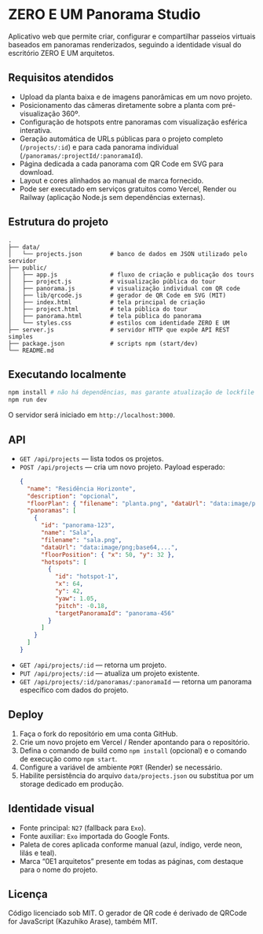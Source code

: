 # ZERO E UM Panorama Studio

Aplicativo web que permite criar, configurar e compartilhar passeios virtuais baseados em panoramas renderizados, seguindo a identidade visual do escritório ZERO E UM arquitetos.

## Requisitos atendidos

- Upload da planta baixa e de imagens panorâmicas em um novo projeto.
- Posicionamento das câmeras diretamente sobre a planta com pré-visualização 360º.
- Configuração de hotspots entre panoramas com visualização esférica interativa.
- Geração automática de URLs públicas para o projeto completo (`/projects/:id`) e para cada panorama individual (`/panoramas/:projectId/:panoramaId`).
- Página dedicada a cada panorama com QR Code em SVG para download.
- Layout e cores alinhados ao manual de marca fornecido.
- Pode ser executado em serviços gratuitos como Vercel, Render ou Railway (aplicação Node.js sem dependências externas).

## Estrutura do projeto

```
.
├── data/
│   └── projects.json        # banco de dados em JSON utilizado pelo servidor
├── public/
│   ├── app.js               # fluxo de criação e publicação dos tours
│   ├── project.js           # visualização pública do tour
│   ├── panorama.js          # visualização individual com QR code
│   ├── lib/qrcode.js        # gerador de QR Code em SVG (MIT)
│   ├── index.html           # tela principal de criação
│   ├── project.html         # tela pública do tour
│   ├── panorama.html        # tela pública do panorama
│   └── styles.css           # estilos com identidade ZERO E UM
├── server.js                # servidor HTTP que expõe API REST simples
├── package.json             # scripts npm (start/dev)
└── README.md
```

## Executando localmente

```bash
npm install # não há dependências, mas garante atualização de lockfile se necessário
npm run dev
```

O servidor será iniciado em `http://localhost:3000`.

## API

- `GET /api/projects` — lista todos os projetos.
- `POST /api/projects` — cria um novo projeto. Payload esperado:
  ```json
  {
    "name": "Residência Horizonte",
    "description": "opcional",
    "floorPlan": { "filename": "planta.png", "dataUrl": "data:image/png;base64,..." },
    "panoramas": [
      {
        "id": "panorama-123",
        "name": "Sala",
        "filename": "sala.png",
        "dataUrl": "data:image/png;base64,...",
        "floorPosition": { "x": 50, "y": 32 },
        "hotspots": [
          {
            "id": "hotspot-1",
            "x": 64,
            "y": 42,
            "yaw": 1.05,
            "pitch": -0.18,
            "targetPanoramaId": "panorama-456"
          }
        ]
      }
    ]
  }
  ```
- `GET /api/projects/:id` — retorna um projeto.
- `PUT /api/projects/:id` — atualiza um projeto existente.
- `GET /api/projects/:id/panoramas/:panoramaId` — retorna um panorama específico com dados do projeto.

## Deploy

1. Faça o fork do repositório em uma conta GitHub.
2. Crie um novo projeto em Vercel / Render apontando para o repositório.
3. Defina o comando de build como `npm install` (opcional) e o comando de execução como `npm start`.
4. Configure a variável de ambiente `PORT` (Render) se necessário.
5. Habilite persistência do arquivo `data/projects.json` ou substitua por um storage dedicado em produção.

## Identidade visual

- Fonte principal: `N27` (fallback para `Exo`).
- Fonte auxiliar: `Exo` importada do Google Fonts.
- Paleta de cores aplicada conforme manual (azul, índigo, verde neon, lilás e teal).
- Marca “0E1 arquitetos” presente em todas as páginas, com destaque para o nome do projeto.

## Licença

Código licenciado sob MIT. O gerador de QR code é derivado de QRCode for JavaScript (Kazuhiko Arase), também MIT.
